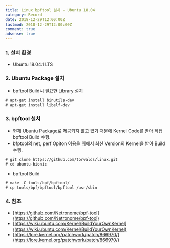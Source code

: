 ```yaml
---
title: Linux bpftool 설치 - Ubuntu 18.04
category: Record
date: 2018-12-29T12:00:00Z
lastmod: 2018-12-29T12:00:00Z
comment: true
adsense: true
---
```


### 1. 설치 환경

* Ubuntu 18.04.1 LTS

### 2. Ubuntu Package 설치

* bpftool Build시 필요한 Library 설치

~~~
# apt-get install binutils-dev
# apt-get install libelf-dev
~~~

### 3. bpftool 설치

* 현재 Ubuntu Package로 제공되지 않고 있기 때문에 Kernel Code를 받아 직접 bpftool Build 수행.
* bfptool의 net, perf Opiton 이용을 위해서 최신 Version의 Kernel을 받아 Build 수행.

~~~
# git clone https://github.com/torvalds/linux.git
# cd ubuntu-bionic
~~~

* bpftool Build

~~~
# make -C tools/bpf/bpftool/
# cp tools/bpf/bpftool/bpftool /usr/sbin
~~~

### 4. 참조

* [https://github.com/Netronome/bpf-tool](https://github.com/Netronome/bpf-tool)
* [https://wiki.ubuntu.com/Kernel/BuildYourOwnKernel](https://wiki.ubuntu.com/Kernel/BuildYourOwnKernel)
* [https://lore.kernel.org/patchwork/patch/866970/](https://lore.kernel.org/patchwork/patch/866970/)